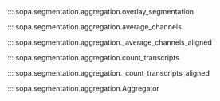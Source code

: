 ::: sopa.segmentation.aggregation.overlay_segmentation

::: sopa.segmentation.aggregation.average_channels

::: sopa.segmentation.aggregation._average_channels_aligned

::: sopa.segmentation.aggregation.count_transcripts

::: sopa.segmentation.aggregation._count_transcripts_aligned

::: sopa.segmentation.aggregation.Aggregator
